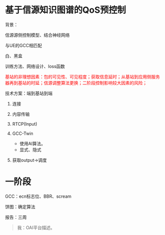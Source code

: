 # 基于信源知识图谱的QoS预控制

背景：

信源源侧控制模型、结合神经网络

与UE的GCC相匹配

白、黑盒

训练方法、网络设计、loss函数

<font color=red>基站的非理想因素：包的可见性、可见程度；获取信息延时；从基站到应用侧服务器再到基站的时延；信源调整算法更换；二阶段控制影响较大因素的风险；
</font>



技术方案：端到基站到端

1. 连接
2. 内容传输
3. RTCP(Input)
4. GCC-Twin

   - 使用AI算法。
   - 显式、隐式

5. 获取output->调度

# 一阶段

GCC：ecn标志位、BBR、scream

饼图：确定算法

报告：三周

> 我：OAI平台描述。




